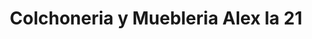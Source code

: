 ---
title: "Colchoneria y Muebleria Alex la 21"
url: /pasto/colchoneria-y-muebleria-alex-la-21/
shop: muebles
---